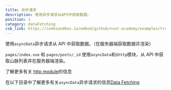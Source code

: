 ```yaml
---
title: 异步请求
description: 使用异步请求从API中获取数据。
position: 1
category: dataFetching
csb_link: https://codesandbox.io/embed/github/nuxt-academy/examples/tree/master/data-fetching/async-data-hook?fontsize=14&hidenavigation=1&theme=dark&view=editor
---
```


使用`asyncData`异步请求从 API 中获取数据。（在服务器端获取数据并渲染）

<example-intro></example-intro>

`pages/index.vue` 和 `pages/posts/_id` 使用`asyncData`和`$http`模块，从 API 中获取山脉列表并在服务器端渲染。

<base-alert type="next">

了解更多有关 [http module](https://http.nuxtjs.org/)的信息

</base-alert>

<base-alert type="next">

在以下目录中了解更多有关`asyncData`异步请求的信息[Data Fetching](/docs/2.x/features/data-fetching)

</base-alert>

<code-sandbox :src="csb_link"></code-sandbox>

